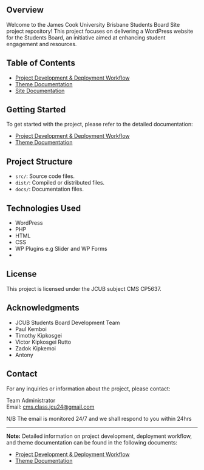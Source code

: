 ## Overview

Welcome to the James Cook University Brisbane Students Board Site project repository! This project focuses on delivering a WordPress website for the Students Board, an initiative aimed at enhancing student engagement and resources.

## Table of Contents

- [Project Development & Deployment Workflow](Deployment.md)
- [Theme Documentation](theme.md)
- [Site Documentation](site.md)

## Getting Started

To get started with the project, please refer to the detailed documentation:

- [Project Development & Deployment Workflow](Deployment.md)
- [Theme Documentation](theme.md)

## Project Structure

- `src/`: Source code files.
- `dist/`: Compiled or distributed files.
- `docs/`: Documentation files.

## Technologies Used

- WordPress
- PHP
- HTML
- CSS
- WP Plugins e.g Slider and WP Forms
- 

## License

This project is licensed under the JCUB subject CMS CP5637.

## Acknowledgments

- JCUB Students Board Development Team
- Paul Kemboi
- Timothy Kipkosgei
- Victor Kipkosgei Rutto
- Zadok Kipkemoi
- Antony


## Contact

For any inquiries or information about the project, please contact:

Team Administrator   
Email: cms.class.jcu24@gmail.com

N/B The email is monitored 24/7 and we shall respond to you within 24hrs

---

**Note:** Detailed information on project development, deployment workflow, and theme documentation can be found in the following documents:

- [Project Development & Deployment Workflow](Deployment.md)
- [Theme Documentation](theme.md)
